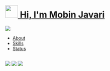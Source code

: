 <h1><img src="https://raw.githubusercontent.com/MartinHeinz/MartinHeinz/master/wave.gif" width="40px"><a href="https://github.com/mobinjavari" target="_blanck"> Hi, I'm Mobin Javari</a></h1>
<img src="https://readme-typing-svg.herokuapp.com?font=SFMono-Regular&color=1E69DE&size=16&center=true&width=510&height=45&lines=$_+I'm+a+Junior+FullStack+Developer+and+Open+Source+Lover">
<ul>
    <li><a href="./about.md">About</a></li>
    <li><a href="./skills.md">Skills</a></li>
    <li><a href="./status.md">Status</a></li>
</ul>
<br>
<a href="mailto:mobinjavari@duck.com"><img src="https://img.shields.io/badge/-Gmail-c14438?style=flat&logo=Gmail&logoColor=white"></a>
<a href="https://github.com/mobinjavari"><img src="https://komarev.com/ghpvc/?username=mobinjavari"></a>
<a href="https://github.com/mobinjavari"><img src="https://img.shields.io/github/followers/mobinjavari?label=Follow&style=social"></a>
